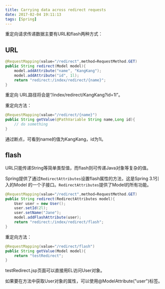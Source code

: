 ```yaml
---
title: Carrying data across redirect requests
date: 2017-02-04 19:11:13
tags: [Spring]
---
```

重定向请求传递数据主要有URL和flash两种方式：
## URL
```java
@RequestMapping(value="/redirect",method=RequestMethod.GET)
public String redirect(Model model){
    model.addAttribute("name", "KangKang");
    model.addAttribute("id", 1l);
    return "redirect:/index/redirect/{name}";
} 
```
重定向 URL路径将会是“/index/redirect/KangKang?id=1l”。
<!--more-->

重定向方法：
```java
@RequestMapping(value="/redirect/{name}")
public String getValue(@PathVariable String name,Long id){
    // do something
}
```
通过断点，可看到name的值为KangKang，id为1l。
## flash
URL只能传递String等简单类型值，而flash则可传递Java对象等复杂的值。

Spring提供了通过`RedirectAttributes`设置flash属性的方法，这是Spring 3.1引入的Model 的一个子接口。`RedirectAttributes`提供了Model的所有功能。
```java
@RequestMapping(value="/redirect",method=RequestMethod.GET)
public String redirect(RedirectAttributes model){
    User user = new User();
    user.setId(2l);
    user.setName("Jane");
    model.addFlashAttribute(user);
    return "redirect:/index/redirect/flash";
}  
```
重定向方法：
```java
@RequestMapping(value="/redirect/flash")
public String getValue(Model model){
    return "testRedirect";
}
```
testRedirect.jsp页面可以直接用EL访问User对象。

如果要在方法中获取User对象的属性，可以使用@ModelAttribute("user")标签。

